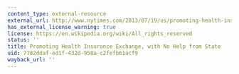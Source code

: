```yaml
---
content_type: external-resource
external_url: http://www.nytimes.com/2013/07/19/us/promoting-health-insurance-exchange-with-no-help-from-state.html
has_external_license_warning: true
license: https://en.wikipedia.org/wiki/All_rights_reserved
status: ''
title: Promoting Health Insurance Exchange, with No Help from State
uid: 7782ddaf-ed1f-432d-958a-c2fefb61acf9
wayback_url: ''
---
```

